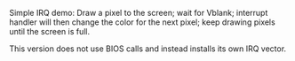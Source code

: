 Simple IRQ demo: Draw a pixel to the screen; wait for Vblank; interrupt handler will then change the color for the next pixel; keep drawing pixels until the screen is full.

This version does not use BIOS calls and instead installs its own IRQ vector.
